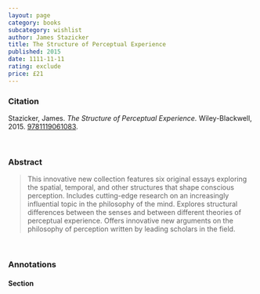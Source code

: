 ```yaml
---
layout: page
category: books
subcategory: wishlist
author: James Stazicker
title: The Structure of Perceptual Experience
published: 2015
date: 1111-11-11
rating: exclude
price: £21
---
```


### Citation

Stazicker, James. *The Structure of Perceptual Experience.* Wiley-Blackwell, 2015. [9781119061083](https://www.wiley.com/en-gb/The+Structure+of+Perceptual+Experience-p-9781119061083).

<br>

### Abstract

> This innovative new collection features six original essays exploring the spatial, temporal, and other structures that shape conscious perception. Includes cutting-edge research on an increasingly influential topic in the philosophy of the mind. Explores structural differences between the senses and between different theories of perceptual experience. Offers innovative new arguments on the philosophy of perception written by leading scholars in the field.

<br>

### Annotations

#### Section

<br>
